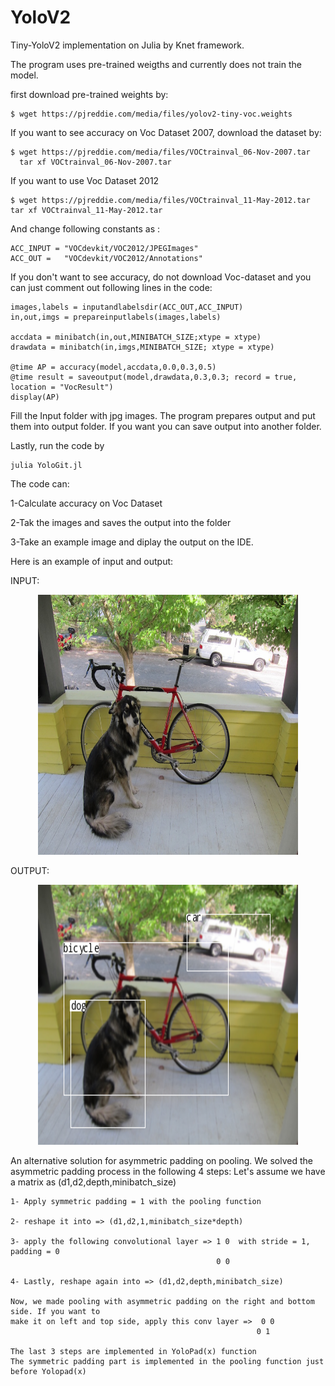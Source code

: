 # YoloV2
Tiny-YoloV2 implementation on Julia by Knet framework.

The program uses pre-trained weigths and currently does not train the model.

first download pre-trained weights by:
```
$ wget https://pjreddie.com/media/files/yolov2-tiny-voc.weights
```
If you want to see accuracy on Voc Dataset 2007, download the dataset by:
```
$ wget https://pjreddie.com/media/files/VOCtrainval_06-Nov-2007.tar
  tar xf VOCtrainval_06-Nov-2007.tar
```
If you want to use Voc Dataset 2012
```
$ wget https://pjreddie.com/media/files/VOCtrainval_11-May-2012.tar
tar xf VOCtrainval_11-May-2012.tar
```
And change following constants as :
```
ACC_INPUT = "VOCdevkit/VOC2012/JPEGImages"
ACC_OUT =   "VOCdevkit/VOC2012/Annotations"
```

If you don't want to see accuracy, do not download Voc-dataset and you can just comment out following lines in the code:
```
images,labels = inputandlabelsdir(ACC_OUT,ACC_INPUT)
in,out,imgs = prepareinputlabels(images,labels)

accdata = minibatch(in,out,MINIBATCH_SIZE;xtype = xtype)
drawdata = minibatch(in,imgs,MINIBATCH_SIZE; xtype = xtype)

@time AP = accuracy(model,accdata,0.0,0.3,0.5)
@time result = saveoutput(model,drawdata,0.3,0.3; record = true, location = "VocResult")
display(AP)
```
Fill the Input folder with jpg images. The program prepares output and put them into output folder. If you want you can save output into another folder.

Lastly, run the code by
```
julia YoloGit.jl
```

The code can:

1-Calculate accuracy on Voc Dataset

2-Tak the images and saves the output into the folder

3-Take an example image and diplay the output on the IDE.

Here is an example of input and output:

INPUT:
<p align="center">
  <img src="dog.jpg" width="416" height="416">
</p> 

OUTPUT:
<p align="center">
  <img src="dogout.png" width="416" height="416">
</p> 

An alternative solution for asymmetric padding on pooling.
We solved the asymmetric padding process in the following 4 steps:
Let's assume we have a matrix as (d1,d2,depth,minibatch_size)

```
1- Apply symmetric padding = 1 with the pooling function

2- reshape it into => (d1,d2,1,minibatch_size*depth)

3- apply the following convolutional layer => 1 0  with stride = 1, padding = 0
                                              0 0
                                              
4- Lastly, reshape again into => (d1,d2,depth,minibatch_size)

Now, we made pooling with asymmetric padding on the right and bottom side. If you want to 
make it on left and top side, apply this conv layer =>  0 0 
                                                       0 1

The last 3 steps are implemented in YoloPad(x) function
The symmetric padding part is implemented in the pooling function just before Yolopad(x) 
```
